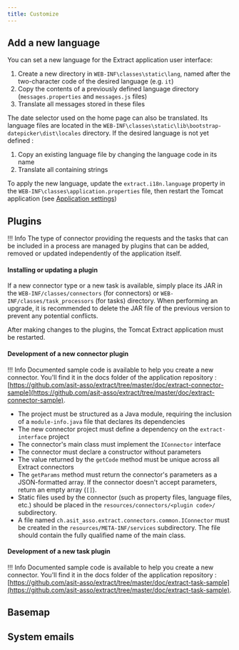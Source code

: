 ```yaml
---
title: Customize
---
```


## Add a new language

You can set a new language for the Extract application user interface:

1. Create a new directory in ``WEB-INF\classes\static\lang``, named after the two-character code of the desired language (e.g. ``it``)
2. Copy the contents of a previously defined language directory (``messages.properties`` and ``messages.js`` files)
3. Translate all messages stored in these files

The date selector used on the home page can also be translated. Its language files are located in the ``WEB-INF\classes\static\lib\bootstrap-datepicker\dist\locales`` directory. If the desired language is not yet defined :

1. Copy an existing language file by changing the language code in its name
2. Translate all containing strings

To apply the new language, update the ``extract.i18n.language`` property in the ``WEB-INF\classes\application.properties`` file, then restart the Tomcat application (see [Application settings](../configure/#application-settings))


## Plugins
!!! Info
    The type of connector providing the requests and the tasks that can be included in a process are managed by plugins that can be added, removed or updated independently of the application itself.

#### Installing or updating a plugin

If a new connector type or a new task is available, simply place its JAR in the ``WEB-INF/classes/connectors`` (for connectors) or ``WEB-INF/classes/task_processors`` (for tasks) directory. When performing an upgrade, it is recommended to delete the JAR file of the previous version to prevent any potential conflicts.

After making changes to the plugins, the Tomcat Extract application must be restarted.

#### Development of a new connector plugin
!!! Info
    Documented sample code is available to help you create a new connector. You'll find it in the docs folder of the application repository : [https://github.com/asit-asso/extract/tree/master/doc/extract-connector-sample](https://github.com/asit-asso/extract/tree/master/doc/extract-connector-sample).

* The project must be structured as a Java module, requiring the inclusion of a ``module-info.java`` file that declares its dependencies
* The new connector project must define a dependency on the ``extract-interface`` project
* The connector's main class must implement the ``IConnector`` interface
* The connector must declare a constructor without parameters
* The value returned by the ``getCode`` method must be unique across all Extract connectors
* The ``getParams`` method must return the connector's parameters as a JSON-formatted array. If the connector doesn't accept parameters, return an empty array (``[]``).
* Static files used by the connector (such as property files, language files, etc.) should be placed in the ``resources/connectors/<plugin code>/`` subdirectory.
* A file named ``ch.asit_asso.extract.connectors.common.IConnector`` must be created in the ``resources/META-INF/services`` subdirectory. The file should contain the fully qualified name of the main class.

#### Development of a new task plugin
!!! Info
    Documented sample code is available to help you create a new connector. You'll find it in the docs folder of the application repository : [https://github.com/asit-asso/extract/tree/master/doc/extract-task-sample](https://github.com/asit-asso/extract/tree/master/doc/extract-task-sample).

## Basemap

## System emails


<br>
<br>
<br>
<br>
<br>